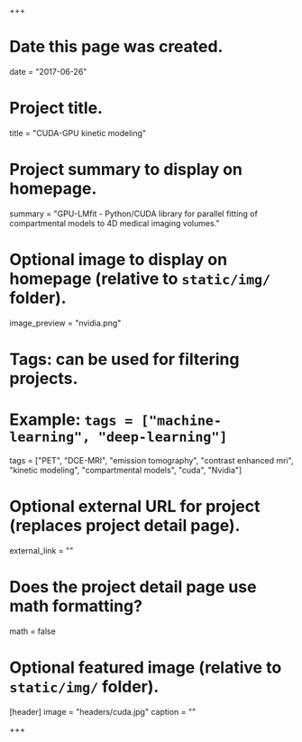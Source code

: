 +++
# Date this page was created.
date = "2017-06-26"

# Project title.
title = "CUDA-GPU kinetic modeling"

# Project summary to display on homepage.
summary = "GPU-LMfit - Python/CUDA library for parallel fitting of compartmental models to 4D medical imaging volumes."

# Optional image to display on homepage (relative to `static/img/` folder).
image_preview = "nvidia.png"

# Tags: can be used for filtering projects.
# Example: `tags = ["machine-learning", "deep-learning"]`
tags = ["PET", "DCE-MRI", "emission tomography", "contrast enhanced mri",
            "kinetic modeling", "compartmental models", "cuda", "Nvidia"]

# Optional external URL for project (replaces project detail page).
external_link = ""

# Does the project detail page use math formatting?
math = false

# Optional featured image (relative to `static/img/` folder).
[header]
image = "headers/cuda.jpg"
caption = ""

+++
